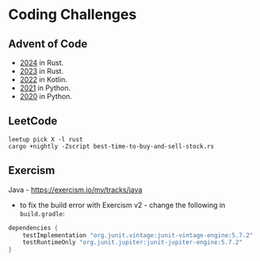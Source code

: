 # Coding Challenges

## Advent of Code

- [2024](https://adventofcode.com/2024) in Rust.
- [2023](https://adventofcode.com/2023) in Rust.
- [2022](https://adventofcode.com/2022) in Kotlin.
- [2021](https://adventofcode.com/2021) in Python.
- [2020](https://adventofcode.com/2020) in Python.

## LeetCode


```
leetup pick X -l rust
cargo +nightly -Zscript best-time-to-buy-and-sell-stock.rs 
```

## Exercism

Java - https://exercism.io/my/tracks/java

- to fix the build error with Exercism v2 - change the following in `build.gradle`:

```java
dependencies {
	testImplementation "org.junit.vintage:junit-vintage-engine:5.7.2"
	testRuntimeOnly "org.junit.jupiter:junit-jupiter-engine:5.7.2"
}
```
